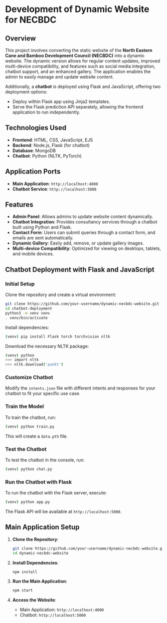 # Development of Dynamic Website for NECBDC

## Overview

This project involves converting the static website of the **North Eastern Cane and Bamboo Development Council (NECBDC)** into a dynamic website. The dynamic version allows for regular content updates, improved multi-device compatibility, and features such as social media integration, chatbot support, and an enhanced gallery. The application enables the admin to easily manage and update website content.

Additionally, a **chatbot** is deployed using Flask and JavaScript, offering two deployment options:
- Deploy within Flask app using Jinja2 templates.
- Serve the Flask prediction API separately, allowing the frontend application to run independently.

## Technologies Used

- **Frontend**: HTML, CSS, JavaScript, EJS
- **Backend**: Node.js, Flask (for chatbot)
- **Database**: MongoDB
- **Chatbot**: Python (NLTK, PyTorch)

## Application Ports

- **Main Application**: `http://localhost:4000`
- **Chatbot Service**: `http://localhost:5000`

## Features

- **Admin Panel**: Allows admins to update website content dynamically.
- **Chatbot Integration**: Provides consultancy services through a chatbot built using Python and Flask.
- **Contact Form**: Users can submit queries through a contact form, and emails are sent automatically.
- **Dynamic Gallery**: Easily add, remove, or update gallery images.
- **Multi-device Compatibility**: Optimized for viewing on desktops, tablets, and mobile devices.

## Chatbot Deployment with Flask and JavaScript

### Initial Setup

Clone the repository and create a virtual environment:
```bash
git clone https://github.com/your-username/dynamic-necbdc-website.git
cd chatbot-deployment
python3 -m venv venv
. venv/bin/activate
```

Install dependencies:
```bash
(venv) pip install Flask torch torchvision nltk
```

Download the necessary NLTK package:
```bash
(venv) python
>>> import nltk
>>> nltk.download('punkt')
```

### Customize Chatbot

Modify the `intents.json` file with different intents and responses for your chatbot to fit your specific use case.

### Train the Model

To train the chatbot, run:
```bash
(venv) python train.py
```
This will create a `data.pth` file.

### Test the Chatbot

To test the chatbot in the console, run:
```bash
(venv) python chat.py
```

### Run the Chatbot with Flask

To run the chatbot with the Flask server, execute:
```bash
(venv) python app.py
```
The Flask API will be available at `http://localhost:5000`.

## Main Application Setup

1. **Clone the Repository**:
   ```bash
   git clone https://github.com/your-username/dynamic-necbdc-website.git
   cd dynamic-necbdc-website
   ```

2. **Install Dependencies**:
   ```bash
   npm install
   ```

3. **Run the Main Application**:
   ```bash
   npm start
   ```

4. **Access the Website**:
   - Main Application: `http://localhost:4000`
   - Chatbot: `http://localhost:5000`
